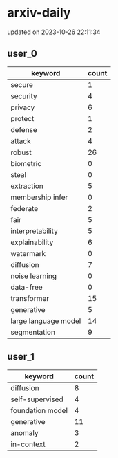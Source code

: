 # arxiv-daily
updated on 2023-10-26 22:11:34
## user_0
| keyword | count |
| - | - |
| secure | 1 |
| security | 4 |
| privacy | 6 |
| protect | 1 |
| defense | 2 |
| attack | 4 |
| robust | 26 |
| biometric | 0 |
| steal | 0 |
| extraction | 5 |
| membership infer | 0 |
| federate | 2 |
| fair | 5 |
| interpretability | 5 |
| explainability | 6 |
| watermark | 0 |
| diffusion | 7 |
| noise learning | 0 |
| data-free | 0 |
| transformer | 15 |
| generative | 5 |
| large language model | 14 |
| segmentation | 9 |
## user_1
| keyword | count |
| - | - |
| diffusion | 8 |
| self-supervised | 4 |
| foundation model | 4 |
| generative | 11 |
| anomaly | 3 |
| in-context | 2 |
